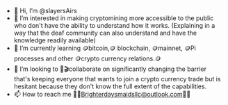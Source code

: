 - 👋 Hi, I’m @slayersAirs
- 👀 I’m interested in making cryptomining more accessible to the public who don't have the ability to understand how it works. (Explaining in a way that the deaf community can also understand and have the knowledge readily available)
- 🌱 I’m currently learning 🪙bitcoin,🪙 blockchain, 🪙mainnet, 🪙Pi processes and other 🪙crypto currency relations.🪙
- 💞️ I’m looking to 📢🎬collaborate on significantly changing the barrier that's keeping everyone that wants to join a crypto currency trade but is hesitant because they don't know the full extent of the capabilities.
- 📫 How to reach me 🔅🔆Brighterdaysmaidsllc@outlook.com🔆🔅

<!---
slayersAirs/slayersAirs is a ✨ special ✨ repository because its `README.md` (this file) appears on your GitHub profile.
You can click the Preview link to take a look at your changes.
--->
